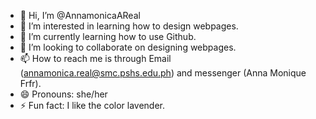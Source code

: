- 👋 Hi, I’m @AnnamonicaAReal
- 👀 I’m interested in learning how to design webpages.
- 🌱 I’m currently learning how to use Github.
- 💞️ I’m looking to collaborate on designing webpages.
- 📫 How to reach me is through Email (annamonica.real@smc.pshs.edu.ph) and messenger (Anna Monique Frfr).
- 😄 Pronouns: she/her
- ⚡ Fun fact: I like the color lavender.

<!---
AnnamonicaAReal/AnnamonicaAReal is a ✨ special ✨ repository because its `README.md` (this file) appears on your GitHub profile.
You can click the Preview link to take a look at your changes.
--->
